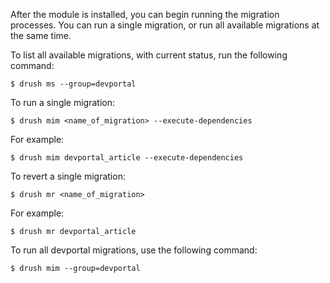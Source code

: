 After the module is installed, you can begin running the migration processes. You can run a single migration, or run all available migrations at the same time.

To list all available migrations, with current status, run the following command:

`$ drush ms --group=devportal`

To run a single migration:

`$ drush mim <name_of_migration> --execute-dependencies`

For example:

`$ drush mim devportal_article --execute-dependencies`

To revert a single migration:

`$ drush mr <name_of_migration>`

For example:

`$ drush mr devportal_article`

To run all devportal migrations, use the following command:

`$ drush mim --group=devportal`
